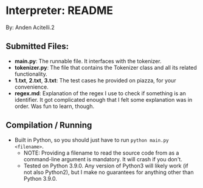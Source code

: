 # Interpreter: README
By: Anden Acitelli.2

## Submitted Files: 
- **main.py**: The runnable file. It interfaces with the tokenizer.
- **tokenizer.py**: The file that contains the Tokenizer class and all its related functionality.
- **1.txt**, **2.txt**, **3.txt**: The test cases he provided on piazza, for your convenience.
- **regex.md**: Explanation of the regex I use to check if something is an identifier. It got complicated enough that I felt some explanation was in order. Was fun to learn, though.

## Compilation / Running
- Built in Python, so you should just have to run `python main.py <filename>`.
    - NOTE: Providing a filename to read the source code from as a command-line argument is mandatory. It will crash if you don't. 
    - Tested on Python 3.9.0. Any version of Python3 will likely work (if not also Python2), but I make no guarantees for anything other than Python 3.9.0. 
